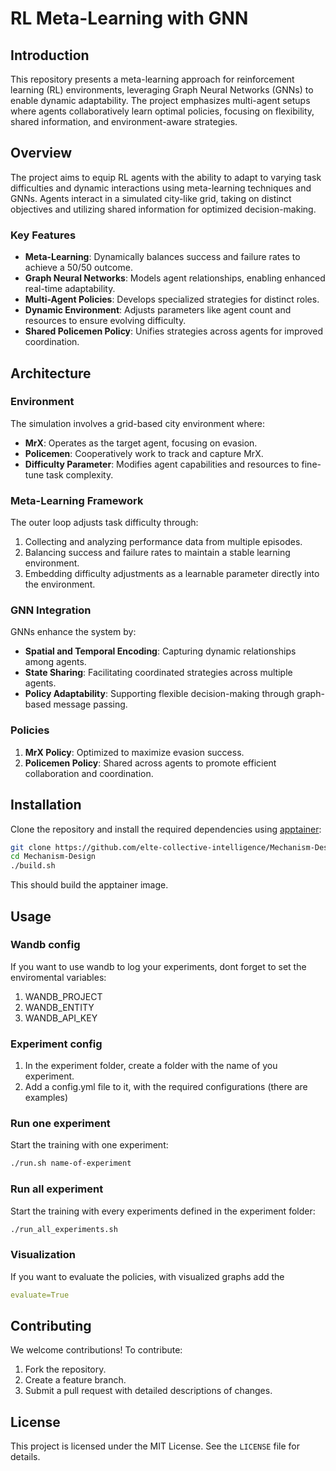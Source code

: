# RL Meta-Learning with GNN

## Introduction

This repository presents a meta-learning approach for reinforcement learning (RL) environments, leveraging Graph Neural Networks (GNNs) to enable dynamic adaptability. The project emphasizes multi-agent setups where agents collaboratively learn optimal policies, focusing on flexibility, shared information, and environment-aware strategies.

## Overview

The project aims to equip RL agents with the ability to adapt to varying task difficulties and dynamic interactions using meta-learning techniques and GNNs. Agents interact in a simulated city-like grid, taking on distinct objectives and utilizing shared information for optimized decision-making.

### Key Features

- **Meta-Learning**: Dynamically balances success and failure rates to achieve a 50/50 outcome.
- **Graph Neural Networks**: Models agent relationships, enabling enhanced real-time adaptability.
- **Multi-Agent Policies**: Develops specialized strategies for distinct roles.
- **Dynamic Environment**: Adjusts parameters like agent count and resources to ensure evolving difficulty.
- **Shared Policemen Policy**: Unifies strategies across agents for improved coordination.

## Architecture

### Environment

The simulation involves a grid-based city environment where:

- **MrX**: Operates as the target agent, focusing on evasion.
- **Policemen**: Cooperatively work to track and capture MrX.
- **Difficulty Parameter**: Modifies agent capabilities and resources to fine-tune task complexity.

### Meta-Learning Framework

The outer loop adjusts task difficulty through:

1. Collecting and analyzing performance data from multiple episodes.
2. Balancing success and failure rates to maintain a stable learning environment.
3. Embedding difficulty adjustments as a learnable parameter directly into the environment.

### GNN Integration

GNNs enhance the system by:

- **Spatial and Temporal Encoding**: Capturing dynamic relationships among agents.
- **State Sharing**: Facilitating coordinated strategies across multiple agents.
- **Policy Adaptability**: Supporting flexible decision-making through graph-based message passing.

### Policies

1. **MrX Policy**: Optimized to maximize evasion success.
2. **Policemen Policy**: Shared across agents to promote efficient collaboration and coordination.

## Installation

Clone the repository and install the required dependencies using [apptainer](https://apptainer.org/):

```bash
git clone https://github.com/elte-collective-intelligence/Mechanism-Design.git
cd Mechanism-Design
./build.sh
```
This should build the apptainer image. 

## Usage

### Wandb config

If you want to use wandb to log your experiments, dont forget to set the enviromental variables:
1. WANDB_PROJECT
2. WANDB_ENTITY
3. WANDB_API_KEY

### Experiment config

1. In the experiment folder, create a folder with the name of you experiment.
2. Add a config.yml file to it, with the required configurations (there are examples)

### Run one experiment
Start the training with one experiment:

```bash
./run.sh name-of-experiment
```

### Run all experiment
Start the training with every experiments defined in the experiment folder:

```bash
./run_all_experiments.sh
```

### Visualization
If you want to evaluate the policies, with visualized graphs add the 

```yml
evaluate=True
```

## Contributing

We welcome contributions! To contribute:

1. Fork the repository.
2. Create a feature branch.
3. Submit a pull request with detailed descriptions of changes.

## License

This project is licensed under the MIT License. See the `LICENSE` file for details.


